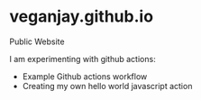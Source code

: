 # veganjay.github.io
Public Website

I am experimenting with github actions:

- Example Github actions workflow
- Creating my own hello world javascript action
